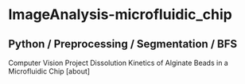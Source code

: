 # ImageAnalysis-microfluidic_chip
## Python / Preprocessing / Segmentation / BFS
Computer Vision Project
Dissolution Kinetics of Alginate Beads in a Microfluidic Chip 
[about]

